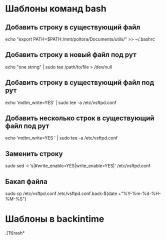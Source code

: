 # Шаблоны команд bash

## Добавить строку в существующий файл

echo "export PATH=\$PATH:/mnt/poltora/Documents/utils/" >> ~/.bashrc

## Добавить строку в новый файл под рут

echo "one string"  | sudo tee /path/to/file > /dev/null 

## Добавить строку в существующий файл под рут

echo 'mdtm_write=YES' | sudo tee -a /etc/vsftpd.conf

## Добавить несколько строк в существующий файл под рут

echo 'mdtm_write=YES
' | sudo tee -a /etc/vsftpd.conf

## Заменить строку

sudo sed -i  's|#write_enable=YES|write_enable=YES|' /etc/vsftpd.conf

## Бакап файла

sudo cp /etc/vsftpd.conf /etc/vsftpd.conf.back-$(date +"%Y-%m-%d-%H-%M-%S")

# Шаблоны в backintime

.[Tt]rash*